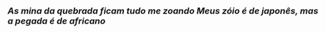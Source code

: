 <i><b><p>As mina da quebrada ficam tudo me zoando
Meus zóio é de japonês, mas a pegada é de africano</p></b> <!DOCTYPE html>
<html>
<style>
body {
  font-size: 20px;

